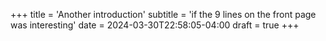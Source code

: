 +++
title = 'Another introduction'
subtitle = 'if the 9 lines on the front page was interesting'
date = 2024-03-30T22:58:05-04:00
draft = true
+++




